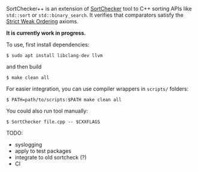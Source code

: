 SortChecker++ is an extension of [SortChecker](https://github.com/yugr/sortcheck) tool
to C++ sorting APIs like `std::sort` or `std::binary_search`.
It verifies that comparators satisfy the [Strict Weak Ordering](https://medium.com/@shiansu/strict-weak-ordering-and-the-c-stl-f7dcfa4d4e07)
axioms.

**It is currently work in progress.**

To use, first install dependencies:
```
$ sudo apt install libclang-dev llvm
```
and then build
```
$ make clean all
```

For easier integration, you can use compiler wrappers in `scripts/` folders:
```
$ PATH=path/to/scripts:$PATH make clean all
```
You could also run tool manually:
```
$ SortChecker file.cpp -- $CXXFLAGS
```

TODO:
- syslogging
- apply to test packages
- integrate to old sortcheck (?)
- CI
